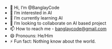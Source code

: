 - 👋 Hi, I’m @BanglayCode
- 👀 I’m interested in AI
- 🌱 I’m currently learning AI
- 💞️ I’m looking to collaborate on AI based project
- 📫 How to reach me - banglaycode@gmail.com  
- 😄 Pronouns: He/Him
- ⚡ Fun fact: Nothing know about the world. 

<!---
BanglayCode/BanglayCode is a ✨ special ✨ repository because its `README.md` (this file) appears on your GitHub profile.
You can click the Preview link to take a look at your changes.
--->
